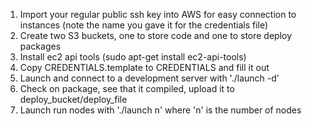 1.	Import your regular public ssh key into AWS for easy connection to instances
	(note the name you gave it for the credentials file)
1.	Create two S3 buckets, one to store code and one to store deploy packages
1.	Install ec2 api tools (sudo apt-get install ec2-api-tools)
1.	Copy CREDENTIALS.template to CREDENTIALS and fill it out
1.	Launch and connect to a development server with './launch -d'
1.	Check on package, see that it compiled, upload it to deploy_bucket/deploy_file
1.	Launch run nodes with './launch n' where 'n' is the number of nodes

